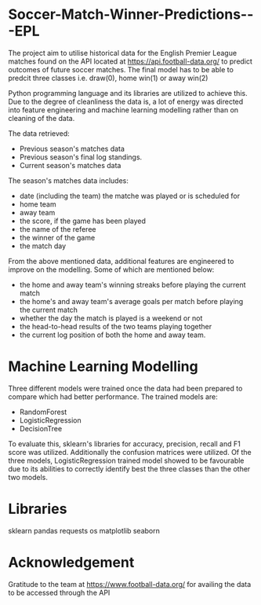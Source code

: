 # Soccer-Match-Winner-Predictions---EPL

The project aim to utilise historical data for the English Premier League matches found on the API located at https://api.football-data.org/ to predict outcomes of future soccer matches.
The final model has to be able to predcit three classes i.e. draw(0), home win(1) or away win(2)

Python programming language and its libraries are utilized to achieve this. Due to the degree of cleanliness the data is, a lot of energy was directed into feature engineering and machine learning modelling rather than on cleaning of the data.

The data retrieved:
  - Previous season's matches data
  - Previous season's final log standings.
  - Current season's matches data

The season's matches data includes:
  - date (including the team) the matche was played or is scheduled for
  - home team
  - away team
  - the score, if the game has been played
  - the name of the referee
  - the winner of the game
  - the match day

From the above mentioned data, additional features are engineered to improve on the modelling. Some of which are mentioned below:
  - the home and away team's winning streaks before playing the current match
  - the home's and away team's average goals per match before playing the current match
  - whether the day the match is played is a weekend or not
  - the head-to-head results of the two teams playing together
  - the current log position of both the home and away team.

# Machine Learning Modelling

Three different models were trained once the data had been prepared to compare which had better performance.
The trained models are:
  - RandomForest
  - LogisticRegression
  - DecisionTree

To evaluate this, sklearn's libraries for accuracy, precision, recall and F1 score was utilized. Additionally the confusion matrices were utilized.
Of the three models, LogisticRegression trained model showed to be favourable due to its abilities to correctly identify best the three classes than the other two models.


# Libraries

sklearn
pandas
requests
os
matplotlib
seaborn

# Acknowledgement

Gratitude to the team at https://www.football-data.org/ for availing the data to be accessed through the API
